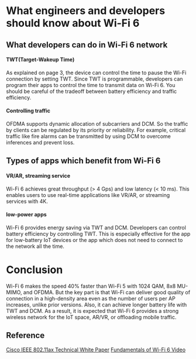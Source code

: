 # What engineers and developers should know about Wi-Fi 6

## What developers can do in Wi-Fi 6 network

#### TWT(Target-Wakeup Time)
As explained on page 3, the device can control the time to pause the Wi-Fi connection by setting TWT. Since TWT is programmable, developers can program their apps to control the time to transmit data on Wi-Fi 6. You should be careful of the tradeoff between battery efficiency and traffic efficiency.

#### Controlling traffic
OFDMA supports dynamic allocation of subcarriers and DCM. So the traffic by clients can be regulated by its priority or reliability. For example, critical traffic like fire alarms can be transmitted by using DCM to overcome inferences and prevent loss.

## Types of apps which benefit from Wi-Fi 6
#### VR/AR, streaming service
Wi-Fi 6 achieves great throughput (> 4 Gps) and low latency (< 10 ms). This enables users to use real-time applications like VR/AR, or streaming services with 4K.

#### low-power apps
Wi-Fi 6 provides energy saving via TWT and DCM. Developers can control battery efficiency by controlling TWT. This is especially effective for the app for low-battery IoT devices or the app which does not need to connect to the network all the time.


# Conclusion
Wi-Fi 6 makes the speed 40% faster than Wi-Fi 5 with 1024 QAM, 8x8 MU-MIMO, and OFDMA. But the key part is that Wi-Fi can deliver good quality of connection in a high-density area even as the number of users per AP increases, unlike prior versions. Also, it can achieve longer battery life with TWT and DCM. As a result, it is expected that Wi-Fi 6 provides a strong wireless network for the IoT space, AR/VR, or offloading mobile traffic.


## Reference
[Cisco IEEE 802.11ax Technical White Paper](https://www.cisco.com/c/dam/en/us/products/collateral/wireless/white-paper-c11-740788.pdf)
[Fundamentals of Wi-Fi 6 Video](https://video.cisco.com/detail/videos/techwisetv/video/6022538421001/fundamentals-of-wi-fi-6-802.11ax)
